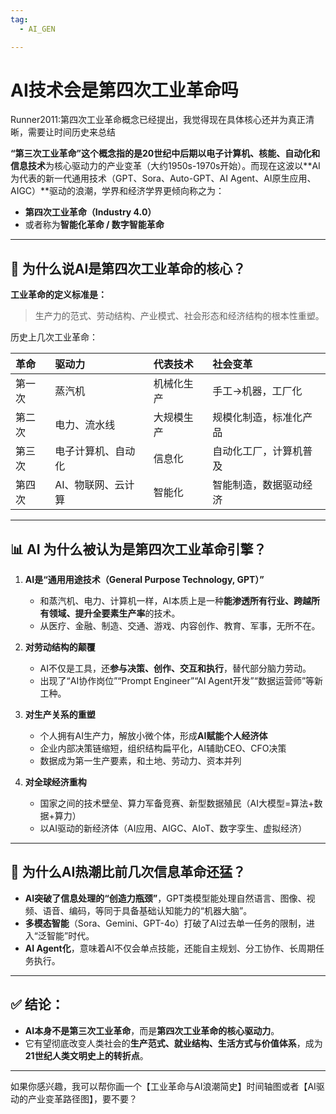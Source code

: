 ```yaml
---
tag:
  - AI_GEN

---
```


# AI技术会是第四次工业革命吗

Runner2011:第四次工业革命概念已经提出，我觉得现在具体核心还并为真正清晰，需要让时间历史来总结

**“第三次工业革命”**这个概念指的是20世纪中后期以**电子计算机、核能、自动化和信息技术**为核心驱动力的产业变革（大约1950s-1970s开始）。而现在这波以\*\*AI为代表的新一代通用技术（GPT、Sora、Auto-GPT、AI Agent、AI原生应用、AIGC）\*\*驱动的浪潮，学界和经济学界更倾向称之为：

* **第四次工业革命（Industry 4.0）**
* 或者称为**智能化革命 / 数字智能革命**

---

## 📖 为什么说AI是**第四次工业革命**的核心？

**工业革命的定义标准是：**

> 生产力的范式、劳动结构、产业模式、社会形态和经济结构的根本性重塑。

历史上几次工业革命：

| 革命  | 驱动力        | 代表技术  | 社会变革        |
| :-- | :--------- | :---- | :---------- |
| 第一次 | 蒸汽机        | 机械化生产 | 手工→机器，工厂化   |
| 第二次 | 电力、流水线     | 大规模生产 | 规模化制造，标准化产品 |
| 第三次 | 电子计算机、自动化  | 信息化   | 自动化工厂，计算机普及 |
| 第四次 | AI、物联网、云计算 | 智能化   | 智能制造，数据驱动经济 |

---

## 📊 AI 为什么被认为是第四次工业革命引擎？

1. **AI是“通用用途技术（General Purpose Technology, GPT）”**

   * 和蒸汽机、电力、计算机一样，AI本质上是一种**能渗透所有行业、跨越所有领域、提升全要素生产率**的技术。
   * 从医疗、金融、制造、交通、游戏、内容创作、教育、军事，无所不在。

2. **对劳动结构的颠覆**

   * AI不仅是工具，还**参与决策、创作、交互和执行**，替代部分脑力劳动。
   * 出现了“AI协作岗位”“Prompt Engineer”“AI Agent开发”“数据运营师”等新工种。

3. **对生产关系的重塑**

   * 个人拥有AI生产力，解放小微个体，形成**AI赋能个人经济体**
   * 企业内部决策链缩短，组织结构扁平化，AI辅助CEO、CFO决策
   * 数据成为第一生产要素，和土地、劳动力、资本并列

4. **对全球经济重构**

   * 国家之间的技术壁垒、算力军备竞赛、新型数据殖民（AI大模型=算法+数据+算力）
   * 以AI驱动的新经济体（AI应用、AIGC、AIoT、数字孪生、虚拟经济）

---

## 📌 为什么AI热潮比前几次信息革命还猛？

* **AI突破了信息处理的“创造力瓶颈”**，GPT类模型能处理自然语言、图像、视频、语音、编码，等同于具备基础认知能力的“机器大脑”。
* **多模态智能**（Sora、Gemini、GPT-4o）打破了AI过去单一任务的限制，进入“泛智能”时代。
* **AI Agent化**，意味着AI不仅会单点技能，还能自主规划、分工协作、长周期任务执行。

---

## ✅ 结论：

* **AI本身不是第三次工业革命**，而是**第四次工业革命的核心驱动力**。
* 它有望彻底改变人类社会的**生产范式、就业结构、生活方式与价值体系**，成为**21世纪人类文明史上的转折点**。

---

如果你感兴趣，我可以帮你画一个【工业革命与AI浪潮简史】时间轴图或者【AI驱动的产业变革路径图】，要不要？
